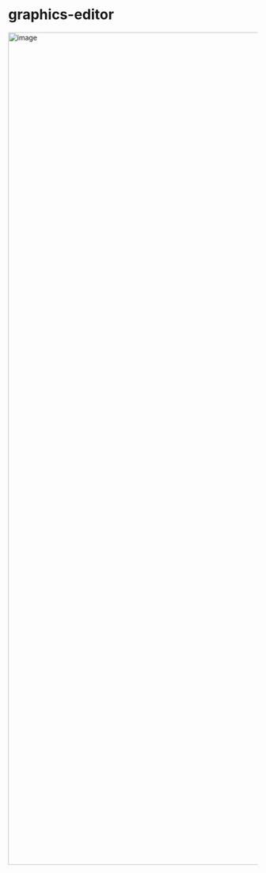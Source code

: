 # graphics-editor

<img width="1680" alt="image" src="https://user-images.githubusercontent.com/1816471/188086792-a12edc3d-2de2-4a8c-b045-0b28dc20fbec.png">
